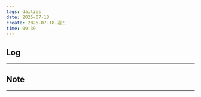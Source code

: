 ```yaml
---
tags: dailies  
date: 2025-07-18
create: 2025-07-18-週五
time: 09:39
---
```

## Log
---


## Note
---

